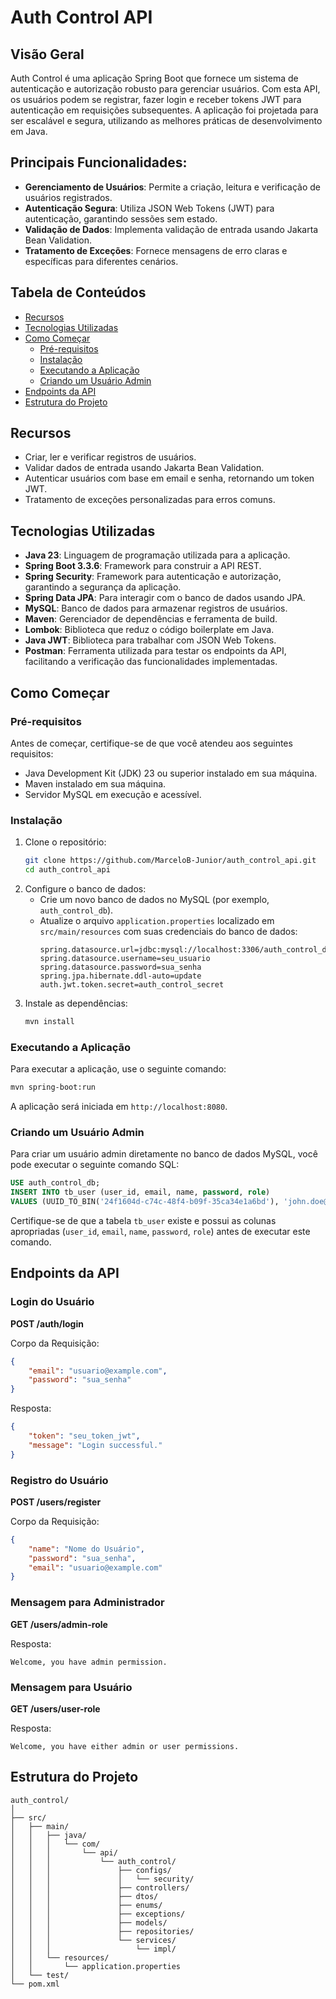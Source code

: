 
# Auth Control API

## Visão Geral
Auth Control é uma aplicação Spring Boot que fornece um sistema de autenticação e autorização robusto para gerenciar usuários. Com esta API, os usuários podem se registrar, fazer login e receber tokens JWT para autenticação em requisições subsequentes. A aplicação foi projetada para ser escalável e segura, utilizando as melhores práticas de desenvolvimento em Java.

## Principais Funcionalidades:
- **Gerenciamento de Usuários**: Permite a criação, leitura e verificação de usuários registrados.
- **Autenticação Segura**: Utiliza JSON Web Tokens (JWT) para autenticação, garantindo sessões sem estado.
- **Validação de Dados**: Implementa validação de entrada usando Jakarta Bean Validation.
- **Tratamento de Exceções**: Fornece mensagens de erro claras e específicas para diferentes cenários.

## Tabela de Conteúdos
- [Recursos](#recursos)
- [Tecnologias Utilizadas](#tecnologias-utilizadas)
- [Como Começar](#como-começar)
  - [Pré-requisitos](#pré-requisitos)
  - [Instalação](#instalação)
  - [Executando a Aplicação](#executando-a-aplicação)
  - [Criando um Usuário Admin](#criando-um-usuário-admin)
- [Endpoints da API](#endpoints-da-api)
- [Estrutura do Projeto](#estrutura-do-projeto)

## Recursos
- Criar, ler e verificar registros de usuários.
- Validar dados de entrada usando Jakarta Bean Validation.
- Autenticar usuários com base em email e senha, retornando um token JWT.
- Tratamento de exceções personalizadas para erros comuns.

## Tecnologias Utilizadas
- **Java 23**: Linguagem de programação utilizada para a aplicação.
- **Spring Boot 3.3.6**: Framework para construir a API REST.
- **Spring Security**: Framework para autenticação e autorização, garantindo a segurança da aplicação.
- **Spring Data JPA**: Para interagir com o banco de dados usando JPA.
- **MySQL**: Banco de dados para armazenar registros de usuários.
- **Maven**: Gerenciador de dependências e ferramenta de build.
- **Lombok**: Biblioteca que reduz o código boilerplate em Java.
- **Java JWT**: Biblioteca para trabalhar com JSON Web Tokens.
- **Postman**: Ferramenta utilizada para testar os endpoints da API, facilitando a verificação das funcionalidades implementadas.

## Como Começar

### Pré-requisitos
Antes de começar, certifique-se de que você atendeu aos seguintes requisitos:
- Java Development Kit (JDK) 23 ou superior instalado em sua máquina.
- Maven instalado em sua máquina.
- Servidor MySQL em execução e acessível.

### Instalação
1. Clone o repositório:
   ```bash
   git clone https://github.com/MarceloB-Junior/auth_control_api.git
   cd auth_control_api
   ```
2. Configure o banco de dados:
   - Crie um novo banco de dados no MySQL (por exemplo, `auth_control_db`).
   - Atualize o arquivo `application.properties` localizado em `src/main/resources` com suas credenciais do banco de dados:
     ```properties
     spring.datasource.url=jdbc:mysql://localhost:3306/auth_control_db
     spring.datasource.username=seu_usuario
     spring.datasource.password=sua_senha
     spring.jpa.hibernate.ddl-auto=update
     auth.jwt.token.secret=auth_control_secret
     ```
3. Instale as dependências:
   ```bash
   mvn install
   ```

### Executando a Aplicação
Para executar a aplicação, use o seguinte comando:
```bash
mvn spring-boot:run
```
A aplicação será iniciada em `http://localhost:8080`.

### Criando um Usuário Admin
Para criar um usuário admin diretamente no banco de dados MySQL, você pode executar o seguinte comando SQL:

```sql
USE auth_control_db;
INSERT INTO tb_user (user_id, email, name, password, role) 
VALUES (UUID_TO_BIN('24f1604d-c74c-48f4-b09f-35ca34e1a6bd'), 'john.doe@example.com', 'John Doe', '$2a$10$YrxH6L72UzuSKZSVYmnqM.Khc5ZR3YW1cTpcW/667/AjlkLoShTgK', 'ADMIN');
```

Certifique-se de que a tabela `tb_user` existe e possui as colunas apropriadas (`user_id`, `email`, `name`, `password`, `role`) antes de executar este comando.

## Endpoints da API

### Login do Usuário
**POST /auth/login**

Corpo da Requisição:
```json
{
    "email": "usuario@example.com",
    "password": "sua_senha"
}
```

Resposta:
```json
{
    "token": "seu_token_jwt",
    "message": "Login successful."
}
```

### Registro do Usuário
**POST /users/register**

Corpo da Requisição:
```json
{
    "name": "Nome do Usuário",
    "password": "sua_senha",
    "email": "usuario@example.com"
}
```

### Mensagem para Administrador
**GET /users/admin-role**

Resposta:
```
Welcome, you have admin permission.
```

### Mensagem para Usuário
**GET /users/user-role**

Resposta:
```
Welcome, you have either admin or user permissions.
```

## Estrutura do Projeto

```
auth_control/
│
├── src/
│   ├── main/
│   │   ├── java/
│   │   │   └── com/
│   │   │       └── api/
│   │   │           └── auth_control/
│   │   │               ├── configs/
│   │   │               │   └── security/
│   │   │               ├── controllers/
│   │   │               ├── dtos/
│   │   │               ├── enums/
│   │   │               ├── exceptions/          
│   │   │               ├── models/
│   │   │               ├── repositories/
│   │   │               └── services/
│   │   │                   └── impl/
│   │   └── resources/
│   │       └── application.properties
│   └── test/
└── pom.xml
```